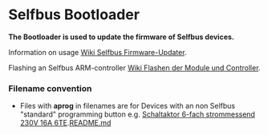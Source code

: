 # Selfbus Bootloader

**The Bootloader  is used to update the firmware of Selfbus devices.**

Information on usage [Wiki Selfbus Firmware-Updater](https://selfbus.org/wiki/software/tools/7-selfbus-bus-updater-tool).

Flashing an Selfbus ARM-controller [Wiki Flashen der Module und Controller](https://selfbus.org/wiki/software/tools/8-how-to-flash-modules-and-controllers).

### Filename convention
- Files with **aprog** in filenames are for Devices with an non Selfbus "standard" programming button e.g. [Schaltaktor 6-fach strommessend 230V 16A 6TE](https://selfbus.org/wiki/devices/outputs/22-switching-actuator-6x-current-sensing-230v-16a-6mount-units).[README.md](..%2Fbootloaderupdater%2FREADME.md)